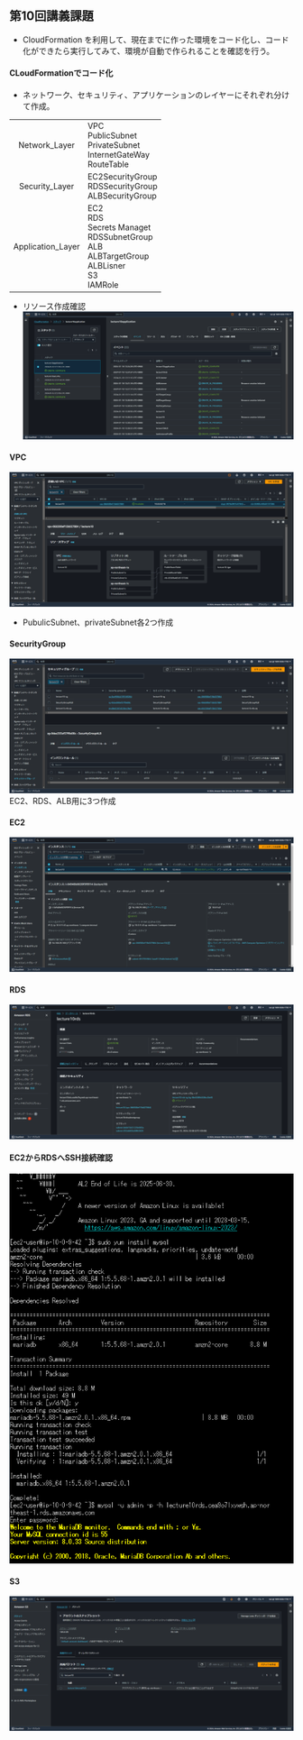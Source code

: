 ## 第10回講義課題
- CloudFormation を利用して、現在までに作った環境をコード化し、コード化ができたら実行してみて、環境が自動で作られることを確認を行う。

#### CLoudFormationでコード化
- ネットワーク、セキュリティ、アプリケーションのレイヤーにそれぞれ分けて作成。

|                                   |                                                                                                        | 
| :-------------------------------: | ------------------------------------------------------------------------------------------------------ | 
| Network_Layer             | VPC<br>PublicSubnet<br>PrivateSubnet<br>InternetGateWay<br>RouteTable                                  | 
| Security_Layer                | EC2SecurityGroup<br>RDSSecurityGroup<br>ALBSecurityGroup                                               | 
| Application_Layer | EC2<br>RDS<br>Secrets Managet<br>RDSSubnetGroup<br>ALB<br>ALBTargetGroup<br>ALBLisner<br>S3<br>IAMRole | 

- リソース作成確認
![CloudFormation](images10/CloudFormation.png)

#### VPC
![VPC](<images10/VPC Console .png>)
- PubulicSubnet、privateSubnet各2つ作成

#### SecurityGroup
![SecurityGroup](images10/SecurityGroups.png)
EC2、RDS、ALB用に3つ作成

#### EC2
![EC2](images10/EC2.png)
#### RDS
![RDS](images10/RDS.png)

#### EC2からRDSへSSH接続確認
![EC2-RDS](images10/connection.png)

#### S3
![S3](images10/s3.png)

